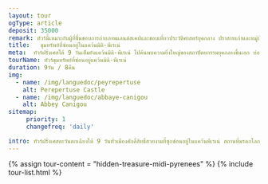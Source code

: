 ```yaml
---
layout: tour
ogType: article
deposit: 35000
remark: ทัวร์นี้เหมาะกับผู้ที่ชื่นชอบการถ่ายภาพแลนด์สเคปและชอบเที่ยวประวัติศาสตร์ยุคกลาง ปราสาทเก่าและหมู่บ้านโบราณ
title:   ขุมทรัพย์ที่ซ่อนอยู่ในแคว้นมิดิ-พีเรเน่
meta:  ทัวร์ฝรั่งเศสใต้ 9 วันเต็มยังแคว้นมิดิ-พีเรเน่ ไปค้นพบความยิ่งใหญ่ของสถาปัตยกรรมยุคกลางชิ้นเอก ท่องอาณาจักรแห่งมรดกโลกที่น่าเกรงขาม เที่ยวหมู่บ้านที่ติดอันดับสวยที่สุดในฝรั่งเศสและสุดยอดนิยมของแคว้น อิ่มเอมใจไปกับธรรมชาติและภูมิภาคที่เขียวขจีทั่วทั้งแคว้นพีเรเน่กับเราไปเที่ยวฟรานซ์
tourName: ทัวร์ขุมทรัพย์ที่ซ่อนอยู่แคว้นมิดิ-พีเรเน่
duration: 9วัน / 8คืน
img: 
  - name: /img/languedoc/peyrepertuse
    alt: Perepertuse Castle
  - name: /img/languedoc/abbaye-canigou
    alt: Abbey Canigou
sitemap:
     priority: 1
     changefreq: 'daily'    

intro: ทัวร์ฝรั่งเศสตะวันตกเฉียงใต้ 9 วันทั่วเมืองศักดิ์สิทธิ์สวยงามที่ซุกซ่อนอยู่ในแคว้นพีเรเน่ สถานที่มรดกโลกที่อนุรักษ์เส้นทางแสวงบุญของนักบุญเซนต์เจมส์ เมืองลูร์ดอัศจรรย์แห่งพระแม่มารีย์ หรือเมืองแสวงบุญอย่างแซ็งต์ แบร์ทรอง เดอ คอมแมงค์ ตามรอยหนึ่งในป้อมปราการอันซับซ้อนโดยโวบองยอดวิศวกรโยธาทางการทหารอันชาญฉลาดของฝรั่งเศส ณ เมืองวิลล์ฟรองช์ เดอ คงฟลองค์ สำรวจ2 ใน 5 ป้อมปราสาทโบราณ 5 โอรสแห่งคาร์คาซอนที่ใหญ่มหึมาและน่าเกรงขาม ชิมไวน์และอาหารพื้นเมืองเลิศรสท่ามกลางความเป็นธรรมชาติและกลิ่นอายของประวัติศาสตร์แห่งแคว้นพีเรเน่
---
```



{% assign tour-content = "hidden-treasure-midi-pyrenees" %}
{% include tour-list.html %}